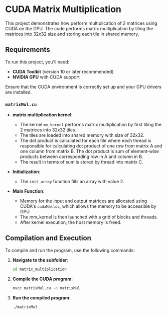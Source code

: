 # CUDA Matrix Multiplication

This project demonstrates how perform multiplication of 2 matrices using CUDA on the GPU. The code performs matrix multiplication by tiling the matrices into 32x32 size and storing each tile in shared memory.

## Requirements

To run this project, you'll need:

- **CUDA Toolkit** (version 10 or later recommended)
- **NVIDIA GPU** with CUDA support

Ensure that the CUDA environment is correctly set up and your GPU drivers are installed.

### `matrixMul.cu`

- **matrix multiplication kernel**: 
    - The kernel `mm_kernel` performs matrix multiplication by first tiling the 2 matrices into 32x32 tiles. 
    - The tiles are loaded into shared memory with size of 32x32. 
    - The dot product is calculated for each tile where each thread is responsible for calculating dot product of one row from matrix A and one column from matrix B. The dot product is sum of element-wise products between corresponding row in A and column in B. 
    - The result in terms of sum is stored by thread into matrix C.

- **Initialization**:
    - The `init_array` function fills an array with value 2.

- **Main Function**:
    - Memory for the input and output matrices are allocated using CUDA's `cudaMalloc`, which allows the memory to be accessible by GPU.
    - The mm_kernel is then launched with a grid of blocks and threads.
    - After kernel execution, the host memory is freed.

## Compilation and Execution

To compile and run the program, use the following commands:

1. **Navigate to the subfolder**:
   ```bash
   cd matrix_multiplication

2. **Compile the CUDA program**:
   ```bash
   nvcc matrixMul.cu -o matrixMul

3. **Run the compiled program**:
   ```bash
   ./matrixMul

